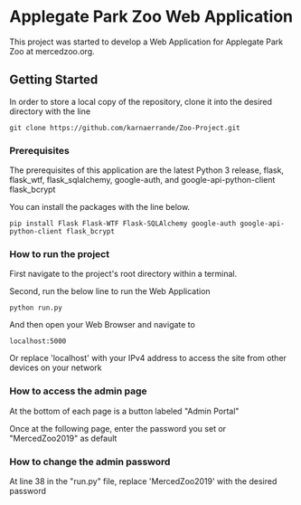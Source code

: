 # Applegate Park Zoo Web Application

This project was started to develop a Web Application for Applegate Park Zoo at mercedzoo.org.  

## Getting Started

In order to store a local copy of the repository, clone it into the desired directory with the line

```
git clone https://github.com/karnaerrande/Zoo-Project.git
```

### Prerequisites

The prerequisites of this application are the latest Python 3 release, flask, flask_wtf, flask_sqlalchemy, google-auth, and google-api-python-client flask_bcrypt 

You can install the packages with the line below.

```
pip install Flask Flask-WTF Flask-SQLAlchemy google-auth google-api-python-client flask_bcrypt

```

### How to run the project

First navigate to the project's root directory within a terminal.

Second, run the below line to run the Web Application

```
python run.py
```

And then open your Web Browser and navigate to 

```
localhost:5000
```

Or replace 'localhost' with your IPv4 address to access the site from other devices on your network

### How to access the admin page

At the bottom of each page is a button labeled "Admin Portal"

Once at the following page, enter the password you set or "MercedZoo2019" as default 

### How to change the admin password

At line 38 in the "run.py" file, replace 'MercedZoo2019' with the desired password
